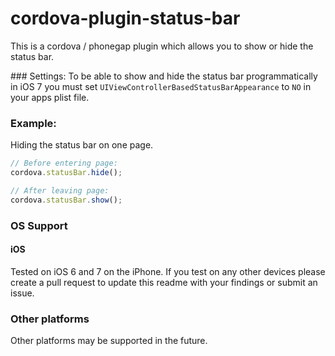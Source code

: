 cordova-plugin-status-bar
=========================

This is a cordova / phonegap plugin which allows you to show or hide the status bar.

### Settings:
To be able to show and hide the status bar programmatically in iOS 7 you must set `UIViewControllerBasedStatusBarAppearance` to `NO` in your apps plist file.

### Example:
Hiding the status bar on one page.

```javascript
// Before entering page:
cordova.statusBar.hide();

// After leaving page:
cordova.statusBar.show();
```

### OS Support

#### iOS

Tested on iOS 6 and 7 on the iPhone. If you test on any other devices please create a pull request to update this readme with your findings or submit an issue.

### Other platforms

Other platforms may be supported in the future.

